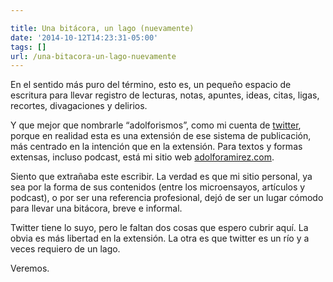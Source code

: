 ```yaml
---

title: Una bitácora, un lago (nuevamente)
date: '2014-10-12T14:23:31-05:00'
tags: []
url: /una-bitacora-un-lago-nuevamente
---
```

En el sentido más puro del término, esto es, un pequeño espacio de escritura para llevar registro de lecturas, notas, apuntes, ideas, citas, ligas, recortes, divagaciones y delirios.


Y que mejor que nombrarle “adolforismos”, como mi cuenta de <a href="http://twitter.com/adolforismos" target="_blank">twitter</a>, porque en realidad esta es una extensión de ese sistema de publicación, más centrado en la intención que en la extensión. Para textos y formas extensas, incluso podcast, está mi sitio web <a href="http://adolforamirez.com" target="_blank">adolforamirez.com</a>.


Siento que extrañaba este escribir. La verdad es que mi sitio personal, ya sea por la forma de sus contenidos (entre los microensayos, artículos y podcast), o por ser una referencia profesional, dejó de ser un lugar cómodo para llevar una bitácora, breve e informal.


Twitter tiene lo suyo, pero le faltan dos cosas que espero cubrir aquí. La obvia es más libertad en la extensión. La otra es que twitter es un río y a veces requiero de un lago.


Veremos.
